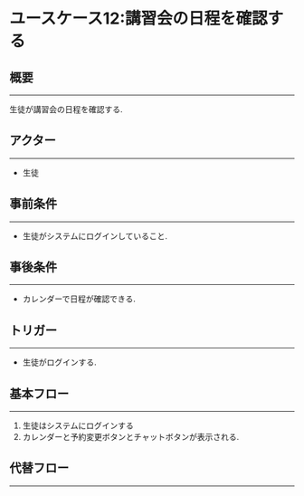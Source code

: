 # ユースケース12:講習会の日程を確認する
## 概要
***
生徒が講習会の日程を確認する.
## アクター
***
* 生徒
## 事前条件
***
* 生徒がシステムにログインしていること.
## 事後条件
***
* カレンダーで日程が確認できる.
## トリガー
***
* 生徒がログインする.
## 基本フロー
***
1. 生徒はシステムにログインする
2. カレンダーと予約変更ボタンとチャットボタンが表示される.
## 代替フロー
***
